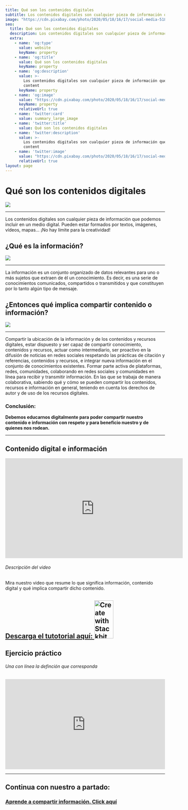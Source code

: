 ```yaml
---
title: Qué son los contenidos digitales
subtitle: Los contenidos digitales son cualquier pieza de información que podemos incluir en un medio digital. Pueden estar formados por textos, imágenes, vídeos, mapas… ¡No hay límite para la creatividad!
image: "https://cdn.pixabay.com/photo/2020/05/18/16/17/social-media-5187243_960_720.png"
seo:
  title: Qué son los contenidos digitales
  description: Los contenidos digitales son cualquier pieza de información que podemos incluir en un medio digital.
  extra:
    - name: 'og:type'
      value: website
      keyName: property
    - name: 'og:title'
      value: Qué son los contenidos digitales
      keyName: property
    - name: 'og:description'
      value: >-
        Los contenidos digitales son cualquier pieza de información que podemos incluir en un medio digital.
        content
      keyName: property
    - name: 'og:image'
      value: "https://cdn.pixabay.com/photo/2020/05/18/16/17/social-media-5187243_960_720.png"
      keyName: property
      relativeUrl: true
    - name: 'twitter:card'
      value: summary_large_image
    - name: 'twitter:title'
      value: Qué son los contenidos digitales
    - name: 'twitter:description'
      value: >-
        Los contenidos digitales son cualquier pieza de información que podemos incluir en un medio digital.
        content
    - name: 'twitter:image'
      value: "https://cdn.pixabay.com/photo/2020/05/18/16/17/social-media-5187243_960_720.png"
      relativeUrl: true
layout: page
---
```


# Qué son los contenidos digitales

<img src="https://cdn.pixabay.com/photo/2020/05/18/16/17/social-media-5187243_960_720.png">
<hr/>
<p>
  Los contenidos digitales son cualquier pieza de información que podemos incluir en un medio digital. Pueden estar formados por textos, imágenes, vídeos, mapas… ¡No hay límite para la creatividad!
</p>


## ¿Qué es la información?

<img src="https://cdn.pixabay.com/photo/2019/06/19/07/13/email-4284157_1280.png">
<hr/>
La información es un conjunto organizado de datos relevantes para uno o más sujetos que extraen de él un conocimiento. Es decir, es una serie de conocimientos comunicados, compartidos o transmitidos y que constituyen por lo tanto algún tipo de mensaje.

## ¿Entonces qué implica compartir contenido o información?

<img src="https://cdn.pixabay.com/photo/2016/11/22/06/32/girl-1848478_1280.jpg">
<hr/>
Compartir la ubicación de la información y de los contenidos y recursos digitales, estar dispuesto y ser capaz de compartir conocimiento, contenidos y recursos, actuar como intermediario, ser proactivo en la difusión de noticias en redes sociales respetando las prácticas de citación y referencias, contenidos y recursos, e integrar nueva información en el conjunto de conocimientos existentes. Formar parte activa de plataformas, redes, comunidades, colaborando en redes sociales y comunidades en línea para recibir y transmitir información. En las que se trabaja de manera colaborativa, sabiendo qué y cómo se pueden compartir los contenidos, recursos e información en general, teniendo en cuenta los derechos de autor y de uso de los recursos digitales.

### Conclusión:

<div class="note">
  <strong>
    Debemos educarnos digitalmente para poder compartir nuestro contenido e información con respeto y para beneficio nuestro y de quienes nos rodean.
  </strong>
  </div>

<hr />

## Contenido digital e información

<iframe
  width="560"
  height="315"
  src="https://www.youtube.com/embed/ImPEipFn1eI"
  title="YouTube video player"
  frameborder="0"
  allow="accelerometer; autoplay; clipboard-write; encrypted-media; gyroscope; picture-in-picture"
  allowfullscreen>
</iframe>



###### Descripción del video

Mira nuestro video que resume lo que significa información, contenido digital y qué implica compartir dicho contenido.

<div class="important">
  <a
    href="https://drive.google.com/file/d/1nt4Ss8OBsyQGMcwIsPLIlnP9GaIuFbV_/view?usp=sharing"
    target="_blank">
    <h2>Descarga el tutotorial aquí:
      <img
      width="60"
      height="120"
      alt="Create with Stackbit"
      src="https://cdn.pixabay.com/photo/2018/09/07/14/42/download-pdf-3660827_960_720.png"/>
    </h2>
  </a>
</div>

## Ejercicio práctico
###### Una con línea la definción que corresponda

<div style="width: 100%;">
  <div style="position: relative; padding-bottom: 56.25%; padding-top: 0; height: 0;">
    <iframe frameborder="0"
      width="1200px"
      height="675px"
      style="position: absolute; top: 0; left: 0; width: 100%; height: 100%;" src="https://view.genial.ly/61df2e150616250d5b5eb8f5"
      type="text/html"
      allowscriptaccess="always"
      allowfullscreen="true"
      scrolling="yes"
      allownetworking="all">
    </iframe>
  </div>
</div>

<hr />

## Continua con nuestro a partado:

<a
    href="https://www.zonaec.com/compartir-informacion/">
    <h3>Aprende a compartir información. Click aquí</h3>
  </a>
